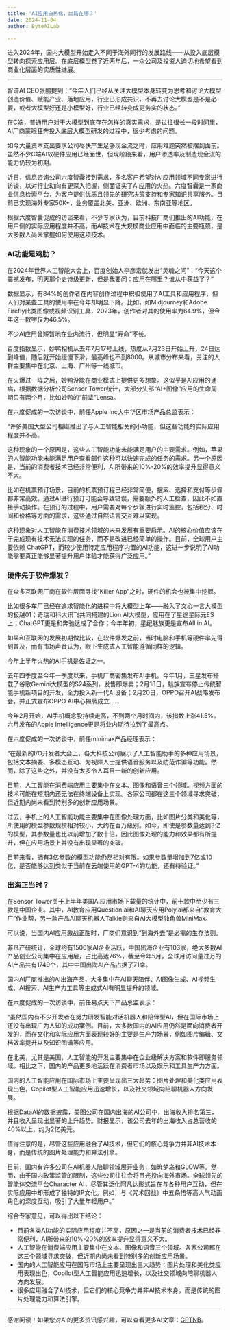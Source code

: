 ```yaml
---
title: 'AI应用白热化，出路在哪？'
date: 2024-11-04
author: ByteAILab

---
```


进入2024年，国内大模型开始走入不同于海外同行的发展路线——从投入底层模型转向探索应用层。在底层模型卷了近两年后，一众公司及投资人迫切地希望看到商业化层面的实质性进展。

---


智谱AI CEO张鹏提到：“今年人们已经从关注大模型本身转变为思考和讨论大模型创造价值、赋能产业、落地应用，行业已形成共识，不再去讨论大模型是不是必要，或者大模型好还是小模型好，行业已经转变成更务实的状态。”

在C端，普通用户对于大模型到底存在怎样的真实需求，是过往很长一段时间里，AI厂商蒙眼狂奔投入底层大模型研发的过程中，很少考虑的问题。

如今大量资本支出要求公司尽快产生足够现金流之时，应用难题突然被摆到面前。虽然不少C端AI软硬件应用已经面世，但现阶段来看，用户渗透率及制造现金流的能力仍较为初期。

近日，信息咨询公司六度智囊接到需求，多名客户希望对AI应用领域不同专家进行访谈，以对行业动向有更深入把握，侧面证实了AI应用的火热。六度智囊是一家商业信息检索平台，为客户提供优质且领先的研究决策支持和专家知识共享服务。目前已实现海外专家50K+，业务覆盖北美、亚洲、欧洲、东南亚等地区。

根据六度智囊促成的访谈来看，不少专家认为，目前科技厂商们推出的AI功能，在用户侧的实际应用程度并不高，而AI技术在大规模商业应用中面临的主要瓶颈，是大多数人尚未掌握如何使用这项技术。

### AI功能是鸡肋？

在2024年世界人工智能大会上，百度创始人李彦宏就发出“灵魂之问”：“今天这个震撼发布，明天那个史诗级更新，但是我要问：应用在哪里？谁从中获益了？”

数据显示，有84%的创作者在内容创作过程中积极使用了AI工具和应用程序，但人们对某些工具的使用率在今年却明显下降。比如，如Midjourney和Adobe Firefly此类图像或视频识别工具，2023年，创作者对其的使用率为64.9%，但今年这一数字仅为46.5%。

不少AI应用曾短暂地在业内流行，但明显“寿命”不长。

百度指数显示，妙鸭相机从去年7月17号上线，热度从7月23日开始上升，24日达到峰值，随后就开始缓慢下滑，最高峰也不到8000。从城市分布来看，关注的人群主要集中在北京、上海、广州等一线城市。

在火爆过一阵之后，妙鸭没能在商业模式上提供更多想象。这似乎是AI应用的通病，根据数据分析公司Sensor Tower统计，大部分头部“AI+图像”应用的生命周期只有两个月，比如妙鸭的“前辈”Lensa。

在六度促成的一次访谈中，前任Apple Inc大中华区市场产品总监表示：

“许多美国大型公司相继推出了与人工智能相关的小功能，但这些功能的实际应用程度并不高。

这种现象的一个原因是，这些人工智能功能未能满足用户的主要需求。例如，苹果的人智能功能未能满足用户查看邮件这种可以快速完成的任务的需求。另一个原因是，当前的消费者技术已经非常便利，AI所带来的10%-20%的效率提升显得意义不大。

比如在机票预订场景，目前的机票预订程已经非常简便，搜索、选择和支付等步骤都非常高效。通过AI进行预订可能会导致错误，需要额外的人工检查，因此不如直接手动操作。在预订的过程中，用户需要对每个步骤进行实时监控，包括积分、时间和价格等方面的需求，这些通过自然语言交互难以实现。

这种现象对人工智能在消费技术领域的未来发展有重要启示。AI的核心价值应该在于完成现有技术无法实现的任务，而不是改进已经简单的操作。目前，全球用户主要依赖 ChatGPT，而较少使用特定应用程序内置的AI功能，这进一步说明了AI功能需要真正能够显著提升用户体验才能获得广泛应用。”

### 硬件先于软件爆发？

在众多互联网厂商在软件层面寻找“Killer App”之时，硬件的机会也被集中挖掘。

比如很多车厂已经在追求智能化的进程中将大模型上车——融入了文心一言大模型的极越01；奇瑞和科大讯飞共同搭建的Lion AI大模型，应用在了星途星际元ES上；ChatGPT更是和奔驰达成了合作；今年年初，星纪魅族更是宣布All in AI。

如果和互联网的发展初期做比较，在软件爆发之前，当时电脑和手机等硬件率先得到普及，而有市场声音认为，眼下生成式人工智能遵循同样的逻辑。

今年上半年火热的AI手机是佐证之一。

去年四季度至今年一季度以来，手机厂商密集发布AI手机。今年1月，三星发布搭载了谷歌Gemini大模型的S24系列，发售即爆卖；2月18日，魅族宣布停止传统智能手机新项目的开发，全力投入新一代AI设备；2月20日，OPPO召开AI战略发布会，并正式宣布OPPO AI中心揭牌成立……

今年2月开始，AI手机概念股持续走高，不到两个月时间内，该指数上涨41.5%。六月发布的Apple Intelligence更是将业内期待拉到了最高点。

在六度促成的一次访谈中，前任minimax产品经理表示：

“在最新的I/O开发者大会上，各大科技公司展示了人工智能助手的多种应用场景，包括文本摘要、多模态互动、为视障人士提供语音服务以及防范诈骗等功能。然而，除了这些之外，并没有太多令人耳目一新的创新应用。

目前，人工智能在消费端应用主要集中在文本、图像和语音三个领域。视频方面的技术可能在短期内还无法在终端设备上实现。各家公司都在这三个领域寻求突破，但近期内尚未看到特别多的创新应用场景。 

过去，手机上的人工智能功能主要集中在图像处理方面，比如图片分类和美化等，所使用的模型参数规模相对较小，大约在百万级别。如今，即使是参数量达到3亿的模型，其参数量也比以前增加了数十倍，因此图像处理的能力和效果都有所提升，但在应用场景上并没有出现显著的突破。

目前来看，拥有3亿参数的模型功能仍然相对有限。如果参数量增加到7亿或10亿，是否能够达到类似于当前在云端使用的GPT-4的功能，还有待验证。”

### 出海正当时？

在Sensor Tower关于上半年美国AI应用市场下载量的统计中，前十款中至少有三款是中国企业。其中，AI教育应用Question.ai和AI聊天应用Poly.ai都来自“教育大厂”作业帮，另一款产品AI聊天机器人Talkie则来自AI大模型独角兽MiniMax。

可以说，当国内AI应用激战正酣时，厂商们意识到“到海外去”是必需的生存法则。

非凡产研统计，全球约有1500家AI企业活跃，中国出海企业有103家，绝大多数AI产品创业公司集中在应用层，占比高达76%，截至今年5月，全球月访问量过万的AI产品共有1749个，其中中国出海AI产品占据了71席。

国内AI厂商推出的AI出海产品，大多集中在AI聊天陪伴、AI图像生成、AI视频生成、AI搜索、AI生产力工具等生成式AI有明显提升的领域。

在六度促成的一次访谈中，前任易点天下产品总监表示：

“虽然国内有不少开发者在努力研发智能对话机器人和陪伴型AI，但在国际市场上还没有出现广为人知的成功案例。目前，大多数国内的AI应用仍然是面向消费者开发的，而在文化和实际应用方面表现较好的主要是生产力场景，例如图片编辑、文档效率提升以及知识图谱等应用。

在北美，尤其是美国，人工智能的开发主要集中在企业级解决方案和软件即服务领域。相比之下，国内的产品更多地活跃在消费者市场以及娱乐和工具生产力方面。  

国内的人工智能应用在国际市场上主要呈现出三大趋势：图片处理和美化类应用表现出色，Copilot型人工智能应用迅速增长，以及社交领域向陪聊机器人方向发展。

根据DataAI的数据披露，美图公司在国内出海的AI公司中，出海收入排名第三，并且收入呈现出显著的上升趋势。财报显示，该公司去年的出海收入占总营收的40%以上，约为2亿美元。

值得注意的是，尽管这些应用融合了AI技术，但它们的核心竞争力并非AI技术本身，而是传统的图片处理能力和算法引擎。  

目前，国内有许多公司在AI机器人陪聊领域展开业务，如筑梦岛和GLOW等。然而，由于国内政策监管的限制，这些公司往往会将目光投向海外市场。全球领先的智能体交流平台Character AI，尽管其泛化阿凡达形式旨在与各种用户互动，但在实际应用中却形成了独特的IP文化。例如，与《咒术回战》中五条悟等高人气动画角色的深度互动，吸引了大量年轻用户。”

综合专家意见，可以得出以下结论：

- 目前各类AI功能的实际应用程度并不高，原因之一是当前的消费者技术已经非常便利，AI所带来的10%-20%的效率提升显得意义不大。
- 人工智能在消费端应用主要集中在文本、图像和语音三个领域。各家公司都在这三个领域寻求突破，但近期内尚未看到特别多的创新应用场景。
- 国内的人工智能应用在国际市场上主要呈现出三大趋势：图片处理和美化类应用表现出色，Copilot型人工智能应用迅速增长，以及社交领域向陪聊机器人方向发展。
- 很多应用融合了AI技术，但它们的核心竞争力并非AI技术本身，而是传统的图片处理能力和算法引擎。
---
感谢阅读！如果您对AI的更多资讯感兴趣，可以查看更多AI文章：[GPTNB](https://gptnb.com)。